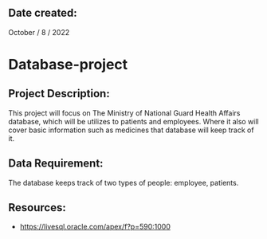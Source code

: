 ## Date created:
October / 8 / 2022

# Database-project

## Project Description:
This project will focus on The Ministry of National Guard Health Affairs database, which will be utilizes to patients and employees. Where it also will cover basic information such as medicines that database will keep track of it.

## Data Requirement:
The database keeps track of two types of people: employee, patients.

## Resources:
* https://livesql.oracle.com/apex/f?p=590:1000
